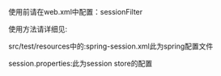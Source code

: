 使用前请在web.xml中配置：sessionFilter

使用方法请详细见:

src/test/resources中的:spring-session.xml此为spring配置文件

session.properties:此为session store的配置
